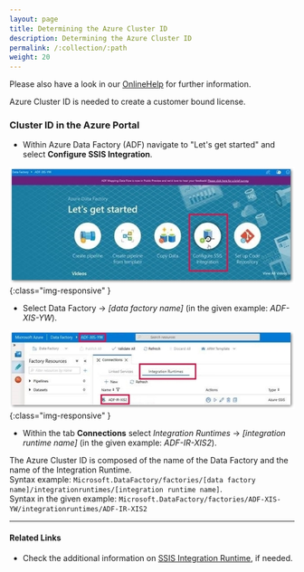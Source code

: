 ```yaml
---
layout: page
title: Determining the Azure Cluster ID
description: Determining the Azure Cluster ID
permalink: /:collection/:path
weight: 20
---
```


Please also have a look in our [OnlineHelp](https://help.theobald-software.com/en/) for further information.

Azure Cluster ID is needed to create a customer bound license.  

### Cluster ID in the Azure Portal

-  Within Azure Data Factory (ADF) navigate to "Let's get started" and select **Configure SSIS Integration**.

![Landing page](/img/contents/landing.jpg){:class="img-responsive" }

-  Select Data Factory -> *[data factory name]* (in the given example: *ADF-XIS-YW*).

![Data factory example](/img/contents/azure-portal.jpg){:class="img-responsive" }

-  Within the tab **Connections** select *Integration Runtimes* -> *[integration runtime name]* (in the given example: *ADF-IR-XIS2*).

The Azure Cluster ID is composed of the name of the Data Factory and the name of the Integration Runtime.<br>
Syntax example: `Microsoft.DataFactory/factories/[data factory name]/integrationruntimes/[integration runtime name]`.<br>
Syntax in the given example: `Microsoft.DataFactory/factories/ADF-XIS-YW/integrationruntimes/ADF-IR-XIS2`

****
#### Related Links
- Check the additional information on [SSIS Integration Runtime](https://docs.microsoft.com/en-us/azure/data-factory/concepts-integration-runtime#azure-ssis-integration-runtime), if needed.



